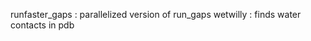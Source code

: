runfaster_gaps   : parallelized version of run_gaps
wetwilly         : finds water contacts in pdb

